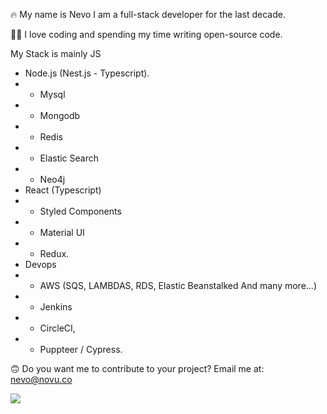 🔥 My name is Nevo I am a full-stack developer for the last decade.

🙏🏻 I love coding and spending my time writing open-source code.

My Stack is mainly JS

- Node.js (Nest.js - Typescript).
- - Mysql
- - Mongodb
- - Redis
- - Elastic Search
- - Neo4j
- React (Typescript)
- - Styled Components
- - Material UI
- - Redux.
- Devops
- - AWS (SQS, LAMBDAS, RDS, Elastic Beanstalked And many more...)
- - Jenkins
- - CircleCI,
- - Puppteer / Cypress.

🙃 Do you want me to contribute to your project? Email me at: nevo@novu.co


[![](https://nevos.io/wp-content/uploads/2022/04/subscribe-1.png)](https://www.getrevue.co/profile/nevodavid?via=github-profile)
